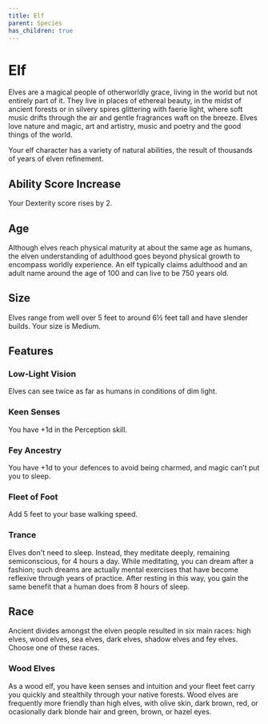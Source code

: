 ```yaml
---
title: Elf
parent: Species
has_children: true
---
```


# Elf
Elves are a magical people of otherworldly grace, living in the world but not entirely part of it. They live in places of ethereal beauty, in the midst of ancient forests or in silvery spires glittering with faerie light, where soft music drifts through the air and gentle fragrances waft on the breeze. Elves love nature and magic, art and artistry, music and poetry and the good things of the world.

Your elf character has a variety of natural abilities, the result of thousands of years of elven refinement.

## Ability Score Increase
Your Dexterity score rises by 2.

## Age
Although elves reach physical maturity at about the same age as humans, the elven understanding of adulthood goes beyond physical growth to encompass worldly experience. An elf typically claims adulthood and an adult name around the age of 100 and can live to be 750 years old.

## Size
Elves range from well over 5 feet to around 6½ feet tall and have slender builds. Your size is Medium.

## Features

### Low-Light Vision
Elves can see twice as far as humans in conditions of dim light.

### Keen Senses
You have +1d in the Perception skill.

### Fey Ancestry
You have +1d to your defences to avoid being charmed, and magic can’t put you to sleep.

### Fleet of Foot
Add 5 feet to your base walking speed.

### Trance
Elves don't need to sleep. Instead, they meditate deeply, remaining semiconscious, for 4 hours a day. While meditating, you can dream after a fashion; such dreams are actually mental exercises that have become reflexive through years of practice. After resting in this way, you gain the same benefit that a human does from 8 hours of sleep.

## Race
Ancient divides amongst the elven people resulted in six main races: high elves, wood elves, sea elves, dark elves, shadow elves and fey elves. Choose one of these races.

### Wood Elves
As a wood elf, you have keen senses and intuition and your fleet feet carry you quickly and stealthily through your native forests. Wood elves are frequently more friendly than high elves, with olive skin, dark brown, red, or ocasionally dark blonde hair and green, brown, or hazel eyes.
